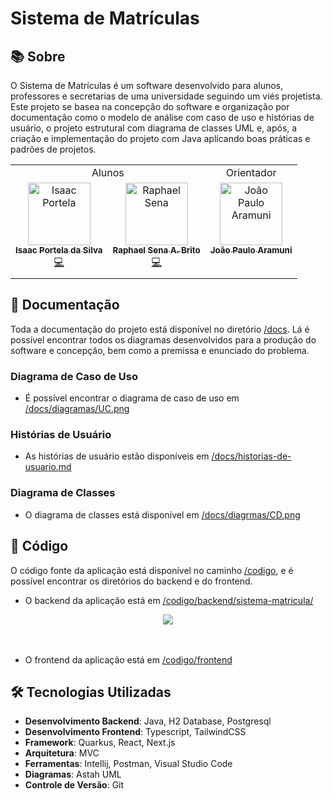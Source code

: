 # Sistema de Matrículas

## 📚 Sobre

O Sistema de Matrículas é um software desenvolvido para alunos, professores e secretarias de uma universidade seguindo um viés projetista. Este projeto se basea na concepção do software e organização por documentação como o modelo de análise com caso de uso e histórias de usuário, o projeto estrutural com diagrama de classes UML e, após, a criação e implementação do projeto com Java aplicando boas práticas e padrões de projetos.

<table align="center">
    <tr align="center">
        <td> Alunos</td>
        <td> Orientador</td>
    </tr>
    <tr>
      <td align="center" valign="top" style="display: flex; gap: 16px;">
        <div>
            <a href="https://github.com/isaac-portela"><img src="https://avatars.githubusercontent.com/isaac-portela" width="100px;" alt="Isaac Portela"/><br /><sub><b>Isaac Portela da Silva</b></sub></a><br />
            <a href="https://github.com/raphael-sena/puc-laboratorio-de-desenvolvimento-de-software/commits?author=isaac-portela" title="Code">💻</a>
        </div>
        <div>
            <a href="https://github.com/raphael-sena"><img src="https://avatars.githubusercontent.com/raphael-sena" width="100px;" alt="Raphael Sena"/><br /><sub><b>Raphael Sena A. Brito</b></sub></a><br /><a href="https://github.com/raphael-sena/puc-laboratorio-de-desenvolvimento-de-software/commits?author=raphael-sena" title="Code">💻</a>
        </div>
      </td>
      <td align="center" valign="top"><a href="https://github.com/joaopauloaramuni"><img src="https://avatars.githubusercontent.com/joaopauloaramuni" width="100px;" alt="João Paulo Aramuni"/><br /><sub><b>João Paulo Aramuni</b></sub></a><br />
      </td>
    </tr>
    <tr>
        <td></td>
        <td></td>
    </tr>
</table>

## 📑 Documentação

Toda a documentação do projeto está disponível no diretório [/docs](/docs). Lá é possível encontrar todos os diagramas desenvolvidos para a produção do software e concepção, bem como a premissa e enunciado do problema.

### Diagrama de Caso de Uso

- É possível encontrar o diagrama de caso de uso em [/docs/diagramas/UC.png](/docs/diagramas/UC.png)

### Histórias de Usuário

- As histórias de usuário estão disponíveis em [/docs/historias-de-usuario.md](/docs/historias-de-usuario.md)

### Diagrama de Classes

- O diagrama de classes está disponível em [/docs/diagrmas/CD.png](/docs/diagramas/CD.png)

## 📀 Código
O código fonte da aplicação está disponível no caminho [/codigo](/codigo), e é possível encontrar os diretórios do backend e do frontend.

- O backend da aplicação está em [/codigo/backend/sistema-matricula/](/codigo/backend/sistema-matricula/)

 <div align="center">
     <img src="https://github.com/raphael-sena/sistema-de-matriculas/blob/main/docs/assets/backend.gif?raw=true"/>
 </div>
 <br/> 
 <br/>

- O frontend da aplicação está em [/codigo/frontend](/codigo/frontend/)
  
<!-- ## 🚀 Configuração do Ambiente

### Pré-requisitos
Garanta que você tenha instalado em sua máquina as seguintes ferramentas de desenvolvimento:
<ol>
    <li><a href="https://www.oracle.com/java/technologies/downloads/#java21">Java JDK 21</a></li>
    <li><a href="https://maven.apache.org/download.cgi?.">Maven</a></li>
</ol>    -->

## 🛠️ Tecnologias Utilizadas

- **Desenvolvimento Backend**: Java, H2 Database, Postgresql
- **Desenvolvimento Frontend**: Typescript, TailwindCSS
- **Framework**: Quarkus, React, Next.js
- **Arquitetura**: MVC
- **Ferramentas**: Intellij, Postman, Visual Studio Code
- **Diagramas**: Astah UML
- **Controle de Versão**: Git
